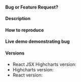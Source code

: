 #### Bug or Feature Request?


#### Description


#### How to reproduce


#### Live demo demonstrating bug
<!-- For example, create a fork of https://stackblitz.com/edit/base-chart-example -->

#### Versions
* React JSX Highcharts version: 
* Highcharts version: 
* React version: 
